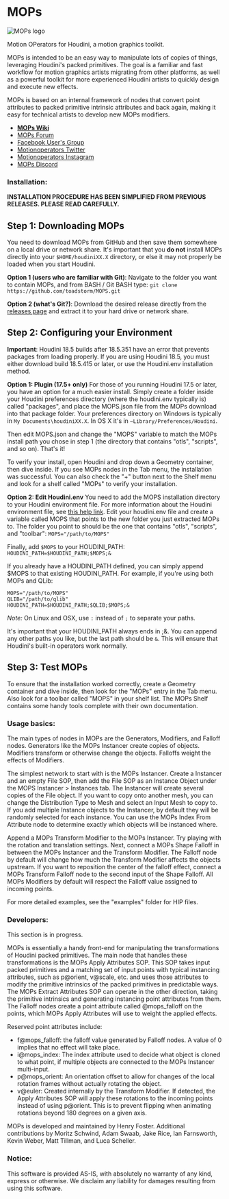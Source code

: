 MOPs
======

![MOPs logo](https://github.com/toadstorm/MOPS/blob/master/mops_logo_01.png)

Motion OPerators for Houdini, a motion graphics toolkit.

MOPs is intended to be an easy way to manipulate lots of copies of things, leveraging Houdini's packed primitives. The goal is a familiar and fast workflow for motion graphics artists migrating from other platforms, as well as a powerful toolkit for more experienced Houdini artists to quickly design and execute new effects.

MOPs is based on an internal framework of nodes that convert point attributes to packed primitive intrinsic attributes and back again, making it easy for technical artists to develop new MOPs modifiers.

* [**MOPs Wiki**](https://github.com/toadstorm/MOPS/wiki)
* [MOPs Forum](https://forum.motionoperators.com)
* [Facebook User's Group](https://www.facebook.com/groups/616993195326231)
* [Motionoperators Twitter](https://twitter.com/motionoperators)
* [Motionoperators Instagram](https://www.instagram.com/motionoperators)
* [MOPs Discord](https://discord.gg/TSb3unn6uf)

### Installation:

**INSTALLATION PROCEDURE HAS BEEN SIMPLIFIED FROM PREVIOUS RELEASES. PLEASE READ CAREFULLY.**

## Step 1: Downloading MOPs

You need to download MOPs from GitHub and then save them somewhere on a local drive or network share. It's important that you **do not** install MOPs directly into your `$HOME/houdiniXX.X` directory, or else it may not properly be loaded when you start Houdini.

**Option 1 (users who are familiar with Git)**:
Navigate to the folder you want to contain MOPs, and from BASH / Git BASH type:
`git clone https://github.com/toadstorm/MOPS.git`

**Option 2 (what's Git?)**:
Download the desired release directly from the [releases page](https://github.com/toadstorm/MOPS/releases) and extract it to your hard drive or network share.

## Step 2: Configuring your Environment

**Important**: Houdini 18.5 builds after 18.5.351 have an error that prevents packages from loading properly. If you are using Houdini 18.5, you must either download build 18.5.415 or later, or use the Houdini.env installation method.

**Option 1: Plugin (17.5+ only)**
For those of you running Houdini 17.5 or later, you have an option for a much easier install. 
Simply create a folder inside your Houdini preferences directory (where the houdini.env typically is) called "packages", and place the MOPS.json file from the MOPs download into that package folder. Your preferences directory on Windows is typically in `My Documents\houdiniXX.X`. In OS X it's in `~Library/Preferences/Houdini`.

Then edit MOPS.json and change the "MOPS" variable to match the MOPs install path you chose in step 1 (the directory that contains "otls", "scripts", and so on). That's it! 

To verify your install, open Houdini and drop down a Geometry container, then dive inside. If you see MOPs nodes in the Tab menu, the installation was successful. You can also check the "+" button next to the Shelf menu and look for a shelf called "MOPs" to verify your installation.

**Option 2: Edit Houdini.env**
You need to add the MOPS installation directory to your Houdini environment file. For more information about the Houdini environment file, see [this help link](https://www.sidefx.com/docs/houdini/basics/config_env.html#setting-environment-variables).
Edit your houdini.env file and create a variable called MOPS that points to the new folder you just extracted MOPs to. The folder you point to should be the one that contains "otls", "scripts", and "toolbar":
`MOPS="/path/to/MOPS"`

Finally, add `$MOPS` to your HOUDINI_PATH:
`HOUDINI_PATH=$HOUDINI_PATH;$MOPS;&`

If you already have a HOUDINI_PATH defined, you can simply append $MOPS to that existing HOUDINI_PATH. For example, if you're using both MOPs and QLib:

```
MOPS="/path/to/MOPS"
QLIB="/path/to/qlib"
HOUDINI_PATH=$HOUDINI_PATH;$QLIB;$MOPS;&
```

*Note:* On Linux and OSX, use `:` instead of `;` to separate your paths. 

It's important that your HOUDINI_PATH always ends in ;&. You can append any other paths you like,
but the last path should be `&`. This will ensure that Houdini's built-in operators work normally.


## Step 3: Test MOPs

To ensure that the installation worked correctly, create a Geometry container and dive inside, then look for the "MOPs" entry in the Tab menu. Also look for a toolbar called "MOPS" in your shelf list. The MOPs Shelf contains some handy tools complete with their own documentation.


### Usage basics:

The main types of nodes in MOPs are the Generators, Modifiers, and Falloff nodes. Generators like the MOPs Instancer create copies of objects. Modifiers transform or otherwise change the objects. Falloffs weight the effects of Modifiers.

The simplest network to start with is the MOPs Instancer. Create a Instancer and an empty File SOP, then add the File SOP as an Instance Object under the MOPS Instancer > Instances tab. The Instancer will create several copies of the File object. If you want to copy onto another mesh, you can change the Distribution Type to Mesh and select an Input Mesh to copy to. If you add multiple Instance objects to the Instancer, by default they will be randomly selected for each instance. You can use the MOPs Index From Attribute node to determine exactly which objects will be instanced where.

Append a MOPs Transform Modifier to the MOPs Instancer. Try playing with the rotation and translation settings. Next, connect a MOPs Shape Falloff in between the MOPs Instancer and the Transform Modifier. The Falloff node by default will change how much the Transform Modifier affects the objects upstream. If you want to reposition the center of the falloff effect, connect a MOPs Transform Falloff node to the second input of the Shape Falloff. All MOPs Modifiers by default will respect the Falloff value assigned to incoming points. 

For more detailed examples, see the "examples" folder for HIP files.


### Developers:
This section is in progress.

MOPs is essentially a handy front-end for manipulating the transformations of Houdini packed primitives. The main node that handles these transformations is the MOPs Apply Attributes SOP. This SOP takes input packed primitives and a matching set of input points with typical instancing attributes, such as p@orient, v@scale, etc. and uses those attributes to modify the primitive intrinsics of the packed primitives in predictable ways. The MOPs Extract Attributes SOP can operate in the other direction, taking the primitive intrinsics and generating instancing point attributes from them. The Falloff nodes create a point attribute called @mops_falloff on the points, which MOPs Apply Attributes will use to weight the applied effects.

Reserved point attributes include:
* f@mops_falloff: the falloff value generated by Falloff nodes. A value of 0 implies that no effect will take place.
* i@mops_index: The index attribute used to decide what object is cloned to what point, if multiple objects are connected to the MOPs Instancer multi-input.
* p@mops_orient: An orientation offset to allow for changes of the local rotation frames without actually rotating the object.
* v@euler: Created internally by the Transform Modifier. If detected, the Apply Attributes SOP will apply these rotations to the incoming points instead of using p@orient. This is to prevent flipping when animating rotations beyond 180 degrees on a given axis.

MOPs is developed and maintained by Henry Foster. Additional contributions by Moritz Schwind, Adam Swaab, Jake Rice, Ian Farnsworth, Kevin Weber, Matt Tillman, and Luca Scheller. 

### Notice:
This software is provided AS-IS, with absolutely no warranty of any kind, express or otherwise. We disclaim any liability for damages resulting from using this software.
